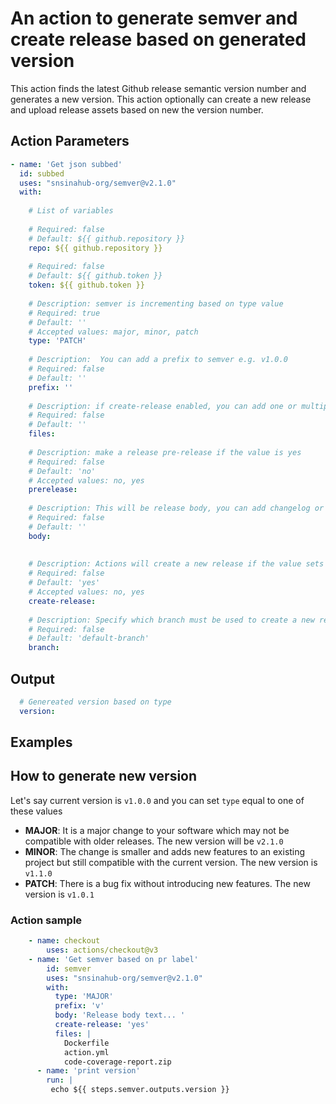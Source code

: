 # An action to generate semver and create release based on generated version

This action finds the latest Github release semantic version number and generates a new version. This action optionally can create a new release and upload release assets based on new the version number.


## Action Parameters
```YAML
- name: 'Get json subbed'
  id: subbed
  uses: "snsinahub-org/semver@v2.1.0"
  with:
  
    # List of variables
    
    # Required: false
    # Default: ${{ github.repository }}
    repo: ${{ github.repository }}
    
    # Required: false
    # Default: ${{ github.token }}
    token: ${{ github.token }}
    
    # Description: semver is incrementing based on type value
    # Required: true
    # Default: ''
    # Accepted values: major, minor, patch
    type: 'PATCH'
    
    # Description:  You can add a prefix to semver e.g. v1.0.0 
    # Required: false
    # Default: ''
    prefix: ''
    
    # Description: if create-release enabled, you can add one or multiple files
    # Required: false
    # Default: ''
    files: 
    
    # Description: make a release pre-release if the value is yes
    # Required: false
    # Default: 'no'
    # Accepted values: no, yes
    prerelease:
    
    # Description: This will be release body, you can add changelog or additional description to your release
    # Required: false
    # Default: ''
    body: 
    
    
    # Description: Actions will create a new release if the value sets to yes
    # Required: false
    # Default: 'yes'
    # Accepted values: no, yes
    create-release: 
    
    # Description: Specify which branch must be used to create a new release. Default value is repository's branch e.g. main or master
    # Required: false
    # Default: 'default-branch'
    branch: 
```

## Output
```YAML
  # Genereated version based on type 
  version: 
```

## Examples

## How to generate new version
Let's say current version is `v1.0.0` and you can set `type` equal to one of these values 

- **MAJOR**: It is a major change to your software which may not be compatible with older releases. The new version will be `v2.1.0` 
- **MINOR**: The change is smaller and adds new features to an existing project but still compatible with the current version. The new version is `v1.1.0`
- **PATCH**: There is a bug fix without introducing new features. The new version is `v1.0.1`


### Action sample 

```YAML
    - name: checkout
        uses: actions/checkout@v3
    - name: 'Get semver based on pr label'
        id: semver
        uses: "snsinahub-org/semver@v2.1.0"
        with:
          type: 'MAJOR'
          prefix: 'v'
          body: 'Release body text... '
          create-release: 'yes'
          files: |
            Dockerfile
            action.yml
            code-coverage-report.zip
      - name: 'print version'        
        run: |
         echo ${{ steps.semver.outputs.version }}
```
